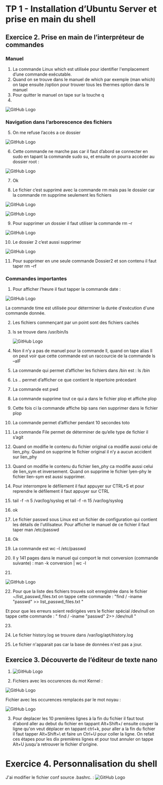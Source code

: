 # TP 1 - Installation d’Ubuntu Server et prise en main du shell
## Exercice 2. Prise en main de l’interpréteur de commandes
### Manuel
1.	La commande Linux which est utilisée pour identifier l'emplacement d’une commande exécutable.
2.	Quand on se trouve dans le manuel de which par exemple (man which) on tape ensuite /option pour trouver tous les thermes option dans le manuel 
3.	Pour quitter le manuel on tape sur la touche q
4. 
![GitHub Logo](/Asset/Question4.png) 


### Navigation dans l’arborescence des fichiers
5.	On me refuse l’accès a ce dossier

![GitHub Logo](/Asset/Question5.png) 

6.	Cette commande ne marche pas car il faut d’abord se connecter en sudo en tapant la commande sudo su, et ensuite on pourra accéder au dossier root :

![GitHub Logo](/Asset/Question6.png) 


7.	Ok

8.	Le fichier c’est supprimé avec la commande rm mais pas le dossier car la commande rm supprime seulement les fichiers

![GitHub Logo](/Asset/Question8.1.png) 

![GitHub Logo](/Asset/Question8.2.png) 

9.	Pour supprimer un dossier il faut utiliser la commande rm –r 

![GitHub Logo](/Asset/Question9.png)

10.	Le dossier 2 c’est aussi supprimer

![GitHub Logo](/Asset/Question10.png)

11.	Pour supprimer en une seule commande Dossier2 et son contenu il faut taper rm –rf

### Commandes importantes
1.	Pour afficher l’heure il faut tapper la commande date :
 
 ![GitHub Logo](/Asset/CIPM1.png)
 
La commande time est utilisée pour déterminer la durée d'exécution d'une commande donnée.

2.	Les fichiers commençant par un point sont des fichiers cachés

3.	ls se trouve dans /usr/bin/ls
	
	![GitHub Logo](/Asset/CIPM3.png)
	
4.	Non il n’y a pas de manuel pour la commande ll, quand on tape alias ll on peut voir que cette commande est un raccourcie de la commande ls –alF

5.	La commande qui permet d’afficher les fichiers dans /bin est : ls /bin 

6.	Ls .. permet d’afficher ce que contient le répertoire précedant

7.	La commande est pwd

8.	La commande supprime tout ce qui a dans le fichier plop et affiche plop

9.	Cette fois ci la commande affiche bip sans rien supprimer dans le fichier plop

10.	La commande permet d’afficher pendant 10 secondes toto

11.	La commande File permet de déterminer de qu’elle type de fichier il s’agit

12.	Quand on modifie le contenu du fichier original ca modifie aussi celui de lien_phy. Quand on supprime le fichier original il n’y a aucun accident sur lien_phy

13.	Quand on modifie le contenu du fichier lien_phy ca modifie aussi celui de lien_sym et inversement. Quand on supprime le fichier lyen-phy le fichier lien-sym est aussi supprimer.

14.	Pour interrompre le défilement il faut appuyer sur CTRL+S et pour reprendre le défilement il faut appuyer sur CTRL

15.	tail -f -n 5 /var/log/syslog et tail -f -n 15 /var/log/syslog

16.	ok

17.	Le fichier passwd sous Linux est un fichier de configuration qui contient les détails de l'utilisateur. Pour afficher le manuel de ce fichier il faut taper man /etc/passwd

18.	Ok

19.	La commande est wc –l /etc/passwd

20.	Il y 141 pages dans le manuel qui comport le mot conversion (commande suivante) : man -k conversion | wc -l

21.	
![GitHub Logo](/Asset/CIPM21.png)

22.   Pour que la liste des fichiers trouvés soit enregistrée dans le fichier
~/list_passwd_files.txt on tappe cette commande : "find / -iname "passwd" >> list_passwd_files.txt "

Et pour que les erreurs soient redirigées vers le fichier spécial /dev/null on tappe cette commande : " find / -iname "passwd" 2>> /dev/null "



23.

24.  Le fichier history.log se trouvre dans /var/log/apt/history.log

25.  Le fichier n'apparait pas car la base de données n'est pas a jour.



## Exercice 3. Découverte de l’éditeur de texte nano

1. ![GitHub Logo](/Asset/EXO3.1.png)

2. Fichiers avec les occurences du mot Kernel : 

![GitHub Logo](/Asset/EXO3.2.1.png)

Fichier avec les occurences remplacés par le mot noyau : 

![GitHub Logo](/Asset/EXO3.2.2.png)

3.  Pour deplacer  les 10 premières lignes à la fin du fichier il faut tout d'abord aller au debut du fichier en tappant Alt+Shift+/ ensuite couper la ligne qu'on veut déplacer en tappant ctrl+k, pour aller a la fin du fichier il faut tapper Alt+Shift+\ et faire un Ctrl+U pour coller la ligne. On refait ces étapes pour les dix premières lignes et pour tout annuler on tappe Alt+U jusqu'a retrouver le fichier d'origine. 

# Exercice 4. Personnalisation du shell

J'ai modifier le fichier conf source .bashrc. :
![GitHub Logo](/Asset/Exo4.png)
